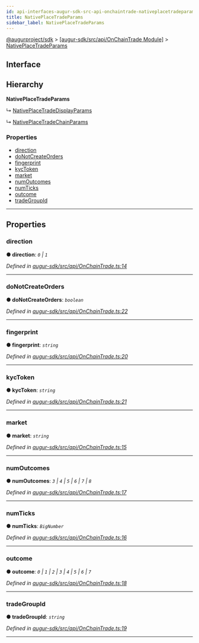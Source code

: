 ```yaml
---
id: api-interfaces-augur-sdk-src-api-onchaintrade-nativeplacetradeparams
title: NativePlaceTradeParams
sidebar_label: NativePlaceTradeParams
---
```


[@augurproject/sdk](api-readme.md) > [[augur-sdk/src/api/OnChainTrade Module]](api-modules-augur-sdk-src-api-onchaintrade-module.md) > [NativePlaceTradeParams](api-interfaces-augur-sdk-src-api-onchaintrade-nativeplacetradeparams.md)

## Interface

## Hierarchy

**NativePlaceTradeParams**

↳  [NativePlaceTradeDisplayParams](api-interfaces-augur-sdk-src-api-onchaintrade-nativeplacetradedisplayparams.md)

↳  [NativePlaceTradeChainParams](api-interfaces-augur-sdk-src-api-onchaintrade-nativeplacetradechainparams.md)

### Properties

* [direction](api-interfaces-augur-sdk-src-api-onchaintrade-nativeplacetradeparams.md#direction)
* [doNotCreateOrders](api-interfaces-augur-sdk-src-api-onchaintrade-nativeplacetradeparams.md#donotcreateorders)
* [fingerprint](api-interfaces-augur-sdk-src-api-onchaintrade-nativeplacetradeparams.md#fingerprint)
* [kycToken](api-interfaces-augur-sdk-src-api-onchaintrade-nativeplacetradeparams.md#kyctoken)
* [market](api-interfaces-augur-sdk-src-api-onchaintrade-nativeplacetradeparams.md#market)
* [numOutcomes](api-interfaces-augur-sdk-src-api-onchaintrade-nativeplacetradeparams.md#numoutcomes)
* [numTicks](api-interfaces-augur-sdk-src-api-onchaintrade-nativeplacetradeparams.md#numticks)
* [outcome](api-interfaces-augur-sdk-src-api-onchaintrade-nativeplacetradeparams.md#outcome)
* [tradeGroupId](api-interfaces-augur-sdk-src-api-onchaintrade-nativeplacetradeparams.md#tradegroupid)

---

## Properties

<a id="direction"></a>

###  direction

**● direction**: *`0` \| `1`*

*Defined in [augur-sdk/src/api/OnChainTrade.ts:14](https://github.com/AugurProject/augur/blob/1e1466f1d3/packages/augur-sdk/src/api/OnChainTrade.ts#L14)*

___
<a id="donotcreateorders"></a>

###  doNotCreateOrders

**● doNotCreateOrders**: *`boolean`*

*Defined in [augur-sdk/src/api/OnChainTrade.ts:22](https://github.com/AugurProject/augur/blob/1e1466f1d3/packages/augur-sdk/src/api/OnChainTrade.ts#L22)*

___
<a id="fingerprint"></a>

###  fingerprint

**● fingerprint**: *`string`*

*Defined in [augur-sdk/src/api/OnChainTrade.ts:20](https://github.com/AugurProject/augur/blob/1e1466f1d3/packages/augur-sdk/src/api/OnChainTrade.ts#L20)*

___
<a id="kyctoken"></a>

###  kycToken

**● kycToken**: *`string`*

*Defined in [augur-sdk/src/api/OnChainTrade.ts:21](https://github.com/AugurProject/augur/blob/1e1466f1d3/packages/augur-sdk/src/api/OnChainTrade.ts#L21)*

___
<a id="market"></a>

###  market

**● market**: *`string`*

*Defined in [augur-sdk/src/api/OnChainTrade.ts:15](https://github.com/AugurProject/augur/blob/1e1466f1d3/packages/augur-sdk/src/api/OnChainTrade.ts#L15)*

___
<a id="numoutcomes"></a>

###  numOutcomes

**● numOutcomes**: *`3` \| `4` \| `5` \| `6` \| `7` \| `8`*

*Defined in [augur-sdk/src/api/OnChainTrade.ts:17](https://github.com/AugurProject/augur/blob/1e1466f1d3/packages/augur-sdk/src/api/OnChainTrade.ts#L17)*

___
<a id="numticks"></a>

###  numTicks

**● numTicks**: *`BigNumber`*

*Defined in [augur-sdk/src/api/OnChainTrade.ts:16](https://github.com/AugurProject/augur/blob/1e1466f1d3/packages/augur-sdk/src/api/OnChainTrade.ts#L16)*

___
<a id="outcome"></a>

###  outcome

**● outcome**: *`0` \| `1` \| `2` \| `3` \| `4` \| `5` \| `6` \| `7`*

*Defined in [augur-sdk/src/api/OnChainTrade.ts:18](https://github.com/AugurProject/augur/blob/1e1466f1d3/packages/augur-sdk/src/api/OnChainTrade.ts#L18)*

___
<a id="tradegroupid"></a>

###  tradeGroupId

**● tradeGroupId**: *`string`*

*Defined in [augur-sdk/src/api/OnChainTrade.ts:19](https://github.com/AugurProject/augur/blob/1e1466f1d3/packages/augur-sdk/src/api/OnChainTrade.ts#L19)*

___

